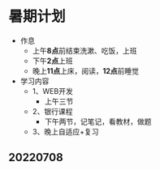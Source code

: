 # 暑期计划
- 作息
  - 上午<strong>8点</strong>前结束洗漱、吃饭，上班
  - 下午<strong>2点</strong>上班
  - 晚上<strong>11点</strong>上床，阅读，<strong>12点</strong>前睡觉  
- 学习内容
  - 1、WEB开发
    - 上午三节
  - 2、银行课程
    - 下午两节，记笔记，看教材，做题
  - 3、晚上自适应+复习

## 20220708 
